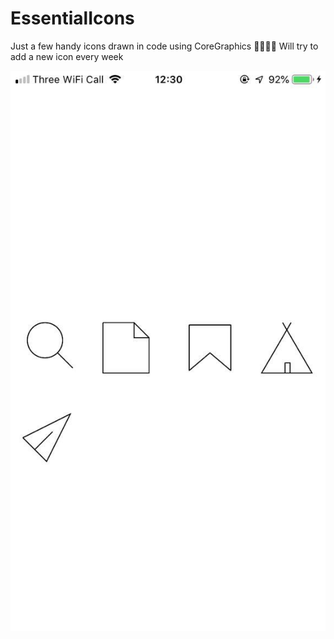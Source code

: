 # EssentialIcons
Just a few handy icons drawn in code using CoreGraphics ✌🏿✍🏿 Will try to add a new icon every week

<p align="center">
    <img src ="https://github.com/kaunamohammed/EssentialIcons/blob/master/icon.jpg" />
</p>

